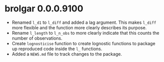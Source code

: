 # brolgar 0.0.0.9100

* Renamed `l_d1` to `l_diff` and added a lag argument. This makes `l_diff` more flexible and the function more clearly describes its purpose.
* Rename `l_length` to `l_n_obs` to more clearly indicate that this counts the number of observations.
* Create `lognosticise` function to create lognostic functions to package up 
 reproduced code inside the `l_` functions.
* Added a `NEWS.md` file to track changes to the package.
